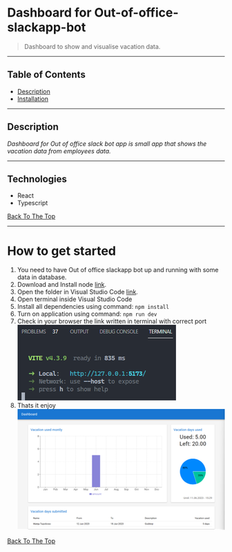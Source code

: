 # Dashboard for Out-of-office-slackapp-bot

> Dashboard to show and visualise vacation data.

---

## Table of Contents

- [Description](#description)
- [Installation](#how-to-get-started)

---

## Description

_Dashboard for Out of office slack bot app is small app that shows the vacation data from employees data._

---

## Technologies

- React
- Typescript

[Back To The Top](#dashboard-for-out-of-office-slackapp-bot)

---

# How to get started

1. You need to have Out of office slackapp bot up and running with some data in database.
2. Download and Install node [link](https://nodejs.org/en/download 'Node js install').
3. Open the folder in Visual Studio Code [link](https://code.visualstudio.com/download 'Visual Studio Code install').
4. Open terminal inside Visual Studio Code
5. Install all dependencies using command: `npm install`
6. Turn on application using command: `npm run dev`
7. Check in your browser the link written in terminal with correct port ![image.png](image.png)
8. Thats it enjoy ![image-1.png](image-1.png)

[Back To The Top](#dashboard-for-out-of-office-slackapp-bot)
